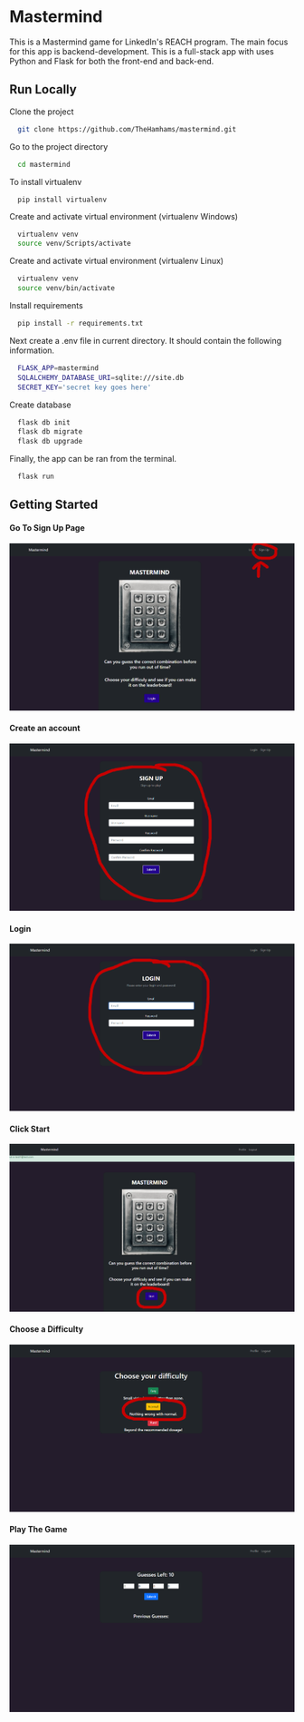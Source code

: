 # Mastermind

This is a Mastermind game for LinkedIn's REACH program. 
The main focus for this app is backend-development. This is a full-stack app with uses
Python and Flask for both the front-end and back-end.


## Run Locally

Clone the project

```bash
  git clone https://github.com/TheHamhams/mastermind.git
```

Go to the project directory

```bash
  cd mastermind
```
To install virtualenv
```
  pip install virtualenv
```

Create and activate virtual environment (virtualenv Windows)

```bash
  virtualenv venv
  source venv/Scripts/activate
```
Create and activate virtual environment (virtualenv Linux)

```bash
  virtualenv venv
  source venv/bin/activate
```
Install requirements
```bash
  pip install -r requirements.txt
```
Next create a .env file in current directory. It should contain the following information.
```bash
  FLASK_APP=mastermind
  SQLALCHEMY_DATABASE_URI=sqlite:///site.db
  SECRET_KEY='secret key goes here'
```
Create database
```bash
  flask db init
  flask db migrate
  flask db upgrade
```
Finally, the app can be ran from the terminal.
```bash
  flask run
```
## Getting Started
#### Go To Sign Up Page
![Home Page](mastermind\static\images\readme_home.png)
#### Create an account
![Home Page](mastermind\static\images\readme_signup.png)
#### Login
![Home Page](mastermind\static\images\readme_login.png)
#### Click Start
![Home Page](mastermind\static\images\readme_start.png)
#### Choose a Difficulty
![Home Page](mastermind\static\images\readme_normal.png)
#### Play The Game
![Home Page](mastermind\static\images\readme_play.png)